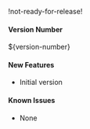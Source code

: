 !not-ready-for-release!

#### Version Number
${version-number}

#### New Features
- Initial version

#### Known Issues
- None
